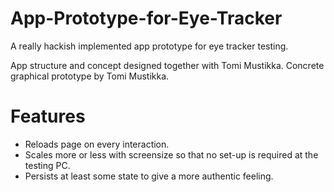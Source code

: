 # App-Prototype-for-Eye-Tracker
A really hackish implemented app prototype for eye tracker testing.

App structure and concept designed together with Tomi Mustikka. Concrete graphical prototype by Tomi Mustikka.

# Features
- Reloads page on every interaction.
- Scales more or less with screensize so that no set-up is required at the testing PC.
- Persists at least some state to give a more authentic feeling.
